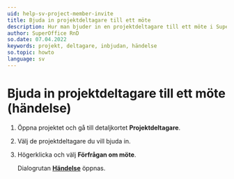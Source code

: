 ```yaml
---
uid: help-sv-project-member-invite
title: Bjuda in projektdeltagare till ett möte
description: Hur man bjuder in en projektdeltagare till ett möte i SuperOffice
author: SuperOffice RnD
so.date: 07.04.2022
keywords: projekt, deltagare, inbjudan, händelse
so.topic: howto
language: sv
---
```


# Bjuda in projektdeltagare till ett möte (händelse)

1. Öppna projektet och gå till detaljkortet **Projektdeltagare**.
2. Välj de projektdeltagare du vill bjuda in.
3. Högerklicka och välj **Förfrågan om möte**.

    Dialogrutan [**Händelse**][1] öppnas.

<!-- Referenced links -->
[1]: ../../../diary/learn/screen/dialog-for-followups.md
